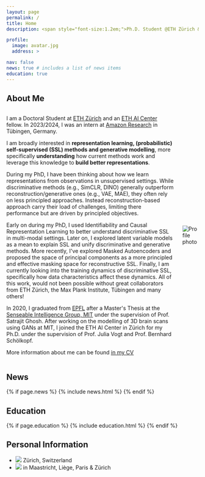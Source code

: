 ```yaml
---
layout: page
permalink: /
title: Home
description: <span style="font-size:1.2em;">Ph.D. Student @ETH Zürich & @ETH AI Center | Previously Research Intern @Amazon and @EPFL and @MIT</span> 

profile:
  image: avatar.jpg
  address: >

nav: false
news: true # includes a list of news items
education: true
---
```


## About Me

<div style="display: flex; align-items: center; gap: 20px;">
  <div class="col-md-8" markdown="1"> 

  I am a Doctoral Student at [ETH Zürich](https://ethz.ch/) and an [ETH AI Center](https://ai.ethz.ch/) fellow. In 2023/2024, I was an intern at [Amazon Research](https://www.amazon.science) in Tübingen, Germany. 

  I am broadly interested in **representation learning, (probabilistic) self-supervised (SSL) methods and generative modelling**, more specifically **understanding** how current methods work and leverage this knowledge to **build better representations**. 
  
  During my PhD, I have been thinking about how we learn representations from observations in unsupervised settings. While discriminative methods (e.g., SimCLR, DINO) generally outperform reconstruction/generative ones (e.g., VAE, MAE), they often rely on less principled approaches. Instead reconstruction-based approach carry their load of challenges, limiting there performance but are driven by principled objectives. 
  
  Early on during my PhD, I used Identifiability and Causal Representation Learning to better understand discriminative SSL in multi-modal settings. Later on, I explored latent variable models as a mean to explain SSL and unify discriminative and generative methods. More recently, I've explored Masked Autoencoders and proposed the space of principal components as a more principled and effective masking space for reconstructive SSL. Finally, I am currently looking into the training dynamics of discriminative SSL, specifically how data characteristics affect these dynamics. All of this work, would not been possible without great collaborators from ETH Zürich, the Max Plank Institute, Tübingen and many others!

  In 2020, I graduated from [EPFL](https://www.epfl.ch/) after a Master's Thesis at the [Senseable Intelligence Group, MIT](https://sensein.group) under the supervision of Prof. Satrajit Ghosh. After working on the modelling of 3D brain scans using GANs at MIT, I joined the ETH AI Center in Zürich for my Ph.D. under the supervision of Prof. Julia Vogt and Prof. Bernhard Schölkopf. 

  More information about me can be found <a href="/assets/pdf/cv.pdf"><u>in my CV</u></a>

  </div>

  <div>
    <img class="img-responsive rounded-circle profile" src="assets/img/avatar.jpg" alt="Profile photo" style="max-width: 250px;">
  </div>
</div>

## News

{% if page.news %}
{% include news.html %}
{% endif %}

## Education

{% if page.education %}
{% include education.html %}
{% endif %}

## Personal Information

- <img src="../assets/img/placeholder.png" style="max-width: 20px;"> Zürich, Switzerland
- <img src="../assets/img/house.png" style="max-width: 20px;"> in Maastricht, Liège, Paris & Zürich
